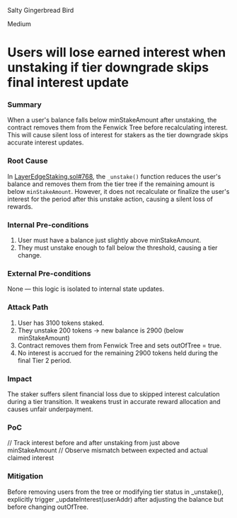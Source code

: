 Salty Gingerbread Bird

Medium

# Users will lose earned interest when unstaking if tier downgrade skips final interest update

### Summary

When a user's balance falls below minStakeAmount after unstaking, the contract removes them from the Fenwick Tree before recalculating interest. This will cause silent loss of interest for stakers as the tier downgrade skips accurate interest updates.

### Root Cause

In [LayerEdgeStaking.sol#768](https://github.com/zaid261-spec/2025-05-layeredge-zaid261-spec/blob/main/edgen-staking/src/stake/LayerEdgeStaking.sol#L768), the `_unstake()` function reduces the user's balance and removes them from the tier tree if the remaining amount is below `minStakeAmount`. However, it does not recalculate or finalize the user's interest for the period after this unstake action, causing a silent loss of rewards.


### Internal Pre-conditions

1. User must have a balance just slightly above minStakeAmount.
2. They must unstake enough to fall below the threshold, causing a tier change.

### External Pre-conditions

None — this logic is isolated to internal state updates.

### Attack Path

1. User has 3100 tokens staked.
2. They unstake 200 tokens → new balance is 2900 (below minStakeAmount)
3. Contract removes them from Fenwick Tree and sets outOfTree = true.
4. No interest is accrued for the remaining 2900 tokens held during the final Tier 2 period.

### Impact

The staker suffers silent financial loss due to skipped interest calculation during a tier transition. It weakens trust in accurate reward allocation and causes unfair underpayment.

### PoC

// Track interest before and after unstaking from just above minStakeAmount
// Observe mismatch between expected and actual claimed interest


### Mitigation

Before removing users from the tree or modifying tier status in _unstake(), explicitly trigger _updateInterest(userAddr) after adjusting the balance but before changing outOfTree.